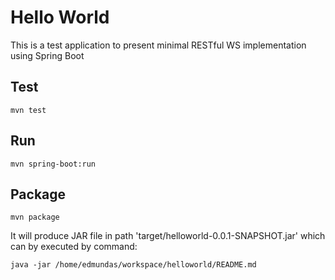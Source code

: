 # Hello World

This is a test application to present minimal RESTful WS implementation using Spring Boot

## Test

```
mvn test
```

## Run

```
mvn spring-boot:run
```

## Package

```
mvn package
```

It will produce JAR file in path 'target/helloworld-0.0.1-SNAPSHOT.jar' which can by executed by command:

```
java -jar /home/edmundas/workspace/helloworld/README.md
```
